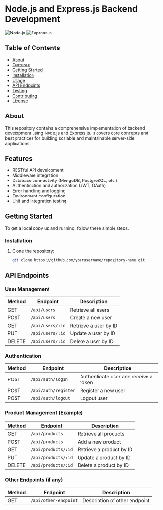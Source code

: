 # Node.js and Express.js Backend Development

![Node.js](https://img.shields.io/badge/Node.js-339933?style=flat&logo=node.js&logoColor=white) ![Express.js](https://img.shields.io/badge/Express.js-000000?style=flat&logo=express&logoColor=white)

## Table of Contents
- [About](#about)
- [Features](#features)
- [Getting Started](#getting-started)
- [Installation](#installation)
- [Usage](#usage)
- [API Endpoints](#api-endpoints)
- [Testing](#testing)
- [Contributing](#contributing)
- [License](#license)

## About
This repository contains a comprehensive implementation of backend development using Node.js and Express.js. It covers core concepts and best practices for building scalable and maintainable server-side applications.

## Features
- RESTful API development
- Middleware integration
- Database connectivity (MongoDB, PostgreSQL, etc.)
- Authentication and authorization (JWT, OAuth)
- Error handling and logging
- Environment configuration
- Unit and integration testing

## Getting Started
To get a local copy up and running, follow these simple steps.

### Installation
1. Clone the repository:
   ```bash
   git clone https://github.com/yourusername/repository-name.git

## API Endpoints

### User Management

| Method | Endpoint               | Description                      |
|--------|------------------------|----------------------------------|
| GET    | `/api/users`           | Retrieve all users               |
| POST   | `/api/users`           | Create a new user                |
| GET    | `/api/users/:id`       | Retrieve a user by ID            |
| PUT    | `/api/users/:id`       | Update a user by ID              |
| DELETE | `/api/users/:id`       | Delete a user by ID              |

### Authentication

| Method | Endpoint               | Description                      |
|--------|------------------------|----------------------------------|
| POST   | `/api/auth/login`      | Authenticate user and receive a token |
| POST   | `/api/auth/register`   | Register a new user              |
| POST   | `/api/auth/logout`     | Logout user                      |

### Product Management (Example)

| Method | Endpoint               | Description                      |
|--------|------------------------|----------------------------------|
| GET    | `/api/products`        | Retrieve all products            |
| POST   | `/api/products`        | Add a new product                |
| GET    | `/api/products/:id`    | Retrieve a product by ID         |
| PUT    | `/api/products/:id`    | Update a product by ID           |
| DELETE | `/api/products/:id`    | Delete a product by ID           |

### Other Endpoints (if any)

| Method | Endpoint               | Description                      |
|--------|------------------------|----------------------------------|
| GET    | `/api/other-endpoint`  | Description of other endpoint    |

